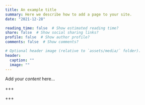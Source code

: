 ```yaml
---
title: An example title
summary: Here we describe how to add a page to your site.
date: "2021-12-28"

reading_time: false  # Show estimated reading time?
share: false  # Show social sharing links?
profile: false  # Show author profile?
comments: false  # Show comments?

# Optional header image (relative to `assets/media/` folder).
header:
  caption: ""
  image: ""
---
```


Add your *content* here...



+++

+++